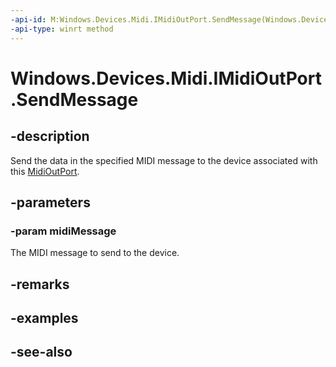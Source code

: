 ```yaml
---
-api-id: M:Windows.Devices.Midi.IMidiOutPort.SendMessage(Windows.Devices.Midi.IMidiMessage)
-api-type: winrt method
---
```


<!-- Method syntax
public void SendMessage(Windows.Devices.Midi.IMidiMessage midiMessage)
-->

# Windows.Devices.Midi.IMidiOutPort.SendMessage

## -description
Send the data in the specified MIDI message to the device associated with this [MidiOutPort](midioutport.md).

## -parameters
### -param midiMessage
The MIDI message to send to the device.

## -remarks

## -examples

## -see-also
